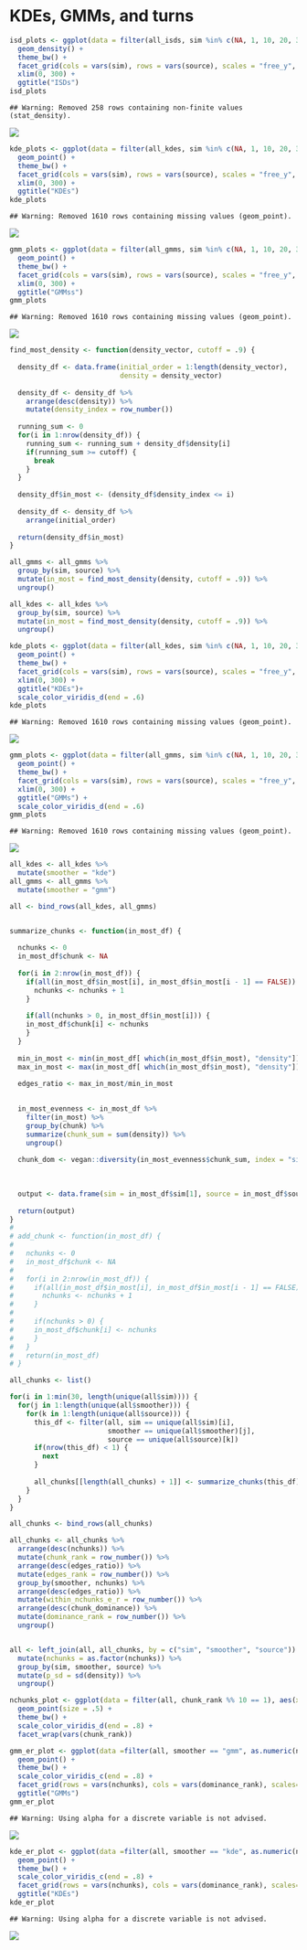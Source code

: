 KDEs, GMMs, and turns
================

``` r
isd_plots <- ggplot(data = filter(all_isds, sim %in% c(NA, 1, 10, 20, 30, 40, 50, 60, 70, 80, 90)), aes(x = wgt)) +
  geom_density() +
  theme_bw() +
  facet_grid(cols = vars(sim), rows = vars(source), scales = "free_y", drop = T) +
  xlim(0, 300) +
  ggtitle("ISDs")
isd_plots
```

    ## Warning: Removed 258 rows containing non-finite values (stat_density).

![](turns_etc_files/figure-markdown_github/isd%20plots-1.png)

``` r
kde_plots <- ggplot(data = filter(all_kdes, sim %in% c(NA, 1, 10, 20, 30, 40, 50, 60, 70, 80, 90)), aes(x = wgt, y = density)) +
  geom_point() +
  theme_bw() +
  facet_grid(cols = vars(sim), rows = vars(source), scales = "free_y", drop = T) +
  xlim(0, 300) +
  ggtitle("KDEs")
kde_plots
```

    ## Warning: Removed 1610 rows containing missing values (geom_point).

![](turns_etc_files/figure-markdown_github/kde%20plots-1.png)

``` r
gmm_plots <- ggplot(data = filter(all_gmms, sim %in% c(NA, 1, 10, 20, 30, 40, 50, 60, 70, 80, 90)), aes(x = wgt, y = density)) +
  geom_point() +
  theme_bw() +
  facet_grid(cols = vars(sim), rows = vars(source), scales = "free_y", drop = T) +
  xlim(0, 300) +
  ggtitle("GMMss")
gmm_plots
```

    ## Warning: Removed 1610 rows containing missing values (geom_point).

![](turns_etc_files/figure-markdown_github/gmm%20plots-1.png)

``` r
find_most_density <- function(density_vector, cutoff = .9) {
  
  density_df <- data.frame(initial_order = 1:length(density_vector),
                           density = density_vector)
  
  density_df <- density_df %>%
    arrange(desc(density)) %>%
    mutate(density_index = row_number())
  
  running_sum <- 0
  for(i in 1:nrow(density_df)) {
    running_sum <- running_sum + density_df$density[i]
    if(running_sum >= cutoff) {
      break
    }
  }
  
  density_df$in_most <- (density_df$density_index <= i)
  
  density_df <- density_df %>%
    arrange(initial_order)
  
  return(density_df$in_most)
}

all_gmms <- all_gmms %>%
  group_by(sim, source) %>%
  mutate(in_most = find_most_density(density, cutoff = .9)) %>%
  ungroup()

all_kdes <- all_kdes %>%
  group_by(sim, source) %>%
  mutate(in_most = find_most_density(density, cutoff = .9)) %>%
  ungroup()
```

``` r
kde_plots <- ggplot(data = filter(all_kdes, sim %in% c(NA, 1, 10, 20, 30, 40, 50, 60, 70, 80, 90)), aes(x = wgt, y = density, color = in_most)) +
  geom_point() +
  theme_bw() +
  facet_grid(cols = vars(sim), rows = vars(source), scales = "free_y", drop = T) +
  xlim(0, 300) +
  ggtitle("KDEs")+
  scale_color_viridis_d(end = .6)
kde_plots
```

    ## Warning: Removed 1610 rows containing missing values (geom_point).

![](turns_etc_files/figure-markdown_github/kde%20plots%202-1.png)

``` r
gmm_plots <- ggplot(data = filter(all_gmms, sim %in% c(NA, 1, 10, 20, 30, 40, 50, 60, 70, 80, 90)), aes(x = wgt, y = density, color = in_most)) +
  geom_point() +
  theme_bw() +
  facet_grid(cols = vars(sim), rows = vars(source), scales = "free_y", drop = T) +
  xlim(0, 300) +
  ggtitle("GMMs") +
  scale_color_viridis_d(end = .6)
gmm_plots
```

    ## Warning: Removed 1610 rows containing missing values (geom_point).

![](turns_etc_files/figure-markdown_github/gmm%20plots%202-1.png)

``` r
all_kdes <- all_kdes %>%
  mutate(smoother = "kde") 
all_gmms <- all_gmms %>% 
  mutate(smoother = "gmm")

all <- bind_rows(all_kdes, all_gmms)


summarize_chunks <- function(in_most_df) {
  
  nchunks <- 0
  in_most_df$chunk <- NA
  
  for(i in 2:nrow(in_most_df)) {
    if(all(in_most_df$in_most[i], in_most_df$in_most[i - 1] == FALSE)) {
      nchunks <- nchunks + 1
    }
    
    if(all(nchunks > 0, in_most_df$in_most[i])) {
    in_most_df$chunk[i] <- nchunks
    }
  }
  
  min_in_most <- min(in_most_df[ which(in_most_df$in_most), "density"])
  max_in_most <- max(in_most_df[ which(in_most_df$in_most), "density"])
  
  edges_ratio <- max_in_most/min_in_most
  

  in_most_evenness <- in_most_df %>%
    filter(in_most) %>%
    group_by(chunk) %>%
    summarize(chunk_sum = sum(density)) %>%
    ungroup()
  
  chunk_dom <- vegan::diversity(in_most_evenness$chunk_sum, index = "simpson")
  
  
  
  output <- data.frame(sim = in_most_df$sim[1], source = in_most_df$source[1], smoother = in_most_df$smoother[1], nchunks = nchunks, edges_ratio = edges_ratio, chunk_dominance = chunk_dom, stringsAsFactors = F)
  
  return(output)
}
# 
# add_chunk <- function(in_most_df) {
#   
#   nchunks <- 0
#   in_most_df$chunk <- NA
#   
#   for(i in 2:nrow(in_most_df)) {
#     if(all(in_most_df$in_most[i], in_most_df$in_most[i - 1] == FALSE)) {
#       nchunks <- nchunks + 1
#     }
#     
#     if(nchunks > 0) {
#     in_most_df$chunk[i] <- nchunks
#     }
#   }
#   return(in_most_df)
# }

all_chunks <- list() 

for(i in 1:min(30, length(unique(all$sim)))) {
  for(j in 1:length(unique(all$smoother))) {
    for(k in 1:length(unique(all$source))) {
      this_df <- filter(all, sim == unique(all$sim)[i],
                        smoother == unique(all$smoother)[j],
                        source == unique(all$source)[k])
      if(nrow(this_df) < 1) {
        next
      }
      
      all_chunks[[length(all_chunks) + 1]] <- summarize_chunks(this_df)
    }
  }
}

all_chunks <- bind_rows(all_chunks)

all_chunks <- all_chunks %>%
  arrange(desc(nchunks)) %>%
  mutate(chunk_rank = row_number()) %>%
  arrange(desc(edges_ratio)) %>%
  mutate(edges_rank = row_number()) %>%
  group_by(smoother, nchunks) %>%
  arrange(desc(edges_ratio)) %>%
  mutate(within_nchunks_e_r = row_number()) %>%
  arrange(desc(chunk_dominance)) %>%
  mutate(dominance_rank = row_number()) %>%
  ungroup()


all <- left_join(all, all_chunks, by = c("sim", "smoother", "source")) %>%
  mutate(nchunks = as.factor(nchunks)) %>%
  group_by(sim, smoother, source) %>%
  mutate(p_sd = sd(density)) %>%
  ungroup()
```

``` r
nchunks_plot <- ggplot(data = filter(all, chunk_rank %% 10 == 1), aes(x = wgt, y = density, color = nchunks)) +
  geom_point(size = .5) +
  theme_bw() +
  scale_color_viridis_d(end = .8) +
  facet_wrap(vars(chunk_rank))
```

``` r
gmm_er_plot <- ggplot(data =filter(all, smoother == "gmm", as.numeric(nchunks) > 1), aes(x = wgt, y = density, color = chunk_dominance, alpha = in_most)) +
  geom_point() +
  theme_bw() +
  scale_color_viridis_c(end = .8) +
  facet_grid(rows = vars(nchunks), cols = vars(dominance_rank), scales= "free") +
  ggtitle("GMMs")
gmm_er_plot
```

    ## Warning: Using alpha for a discrete variable is not advised.

![](turns_etc_files/figure-markdown_github/by%20edge%20ratio%20plot%20alpha%20better-1.png)

``` r
kde_er_plot <- ggplot(data =filter(all, smoother == "kde", as.numeric(nchunks) > 1), aes(x = wgt, y = density, color = chunk_dominance, alpha = in_most)) +
  geom_point() +
  theme_bw() +
  scale_color_viridis_c(end = .8) +
  facet_grid(rows = vars(nchunks), cols = vars(dominance_rank), scales= "free_x") +
  ggtitle("KDEs")
kde_er_plot
```

    ## Warning: Using alpha for a discrete variable is not advised.

![](turns_etc_files/figure-markdown_github/by%20edge%20ratio%20plot%20alpha%20better-2.png)
